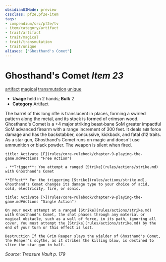 ```yaml
---
obsidianUIMode: preview
cssclass: pf2e,pf2e-item
tags:
- compendium/src/pf2e/tv
- item/category/artifact
- trait/artifact
- trait/magical
- trait/transmutation
- trait/unique
aliases: ["Ghosthand's Comet"]
---
```

# Ghosthand's Comet *Item 23*  
[artifact](rules/traits/artifact-gmg.md "Artifact Item Trait")  [magical](rules/traits/magical.md "Magical Item Trait")  [transmutation](rules/traits/transmutation.md "Transmutation School Trait")  [unique](rules/traits/unique.md "Unique Rarity Trait")  

- **Usage** held in 2 hands; **Bulk** 2
- **Category** Artifact

The barrel of this long rifle is translucent in places, forming a swirled pattern along the metal, and its stock is formed of crimson wood. Ghosthand's Comet is a +4 major striking beast‑bane SoM greater impactful SoM advanced firearm with a range increment of 300 feet. It deals `5d8` force damage and has the backstabber, concussive, kickback, and fatal d12 traits. As a star gun, Ghosthand's Comet runs on magic and doesn't use ammunition or black powder. The weapon is silent when fired.

```ad-embed-ability
title: Activate [F](rules/core-rulebook/chapter-9-playing-the-game.md#Actions "Free Action")

- **Trigger**: You attempt a ranged [Strike](rules/actions/strike.md) with Ghosthand's Comet

**Effect** For the triggering [Strike](rules/actions/strike.md), Ghosthand's Comet changes its damage type to your choice of acid, cold, electricity, fire, or sonic.
```

```ad-embed-ability
title: Activate [>](rules/core-rulebook/chapter-9-playing-the-game.md#Actions "Single Action")

On your next attempt at a ranged [Strike](rules/actions/strike.md) with Ghosthand's Comet, the shot phases through any material or magical obstacle, such as a wall of force, in its path, ignoring all cover. You must attempt the [Strike](rules/actions/strike.md) by the end of your turn or this effect is lost.

Destruction If the Grim Reaper slays the wielder of Ghosthand's Comet, the Reaper's scythe, as it strikes the killing blow, is destined to slice the star gun in half.
```

*Source: Treasure Vault p. 179*